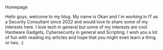 Homepage

Hello guys, welcome to my blog. My name is Okan and I´m working in IT as a Security Consultant since 2022 and would love to share some of my interests here. I love tech in general but some of my interests are cool Hardware Gadgets, Cybersecurity in general and Scripting. I wish you a lot of fun with reading my articles and hope that you might even learn a thing or two. :)
